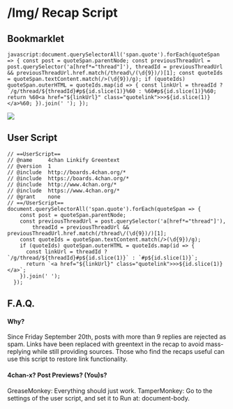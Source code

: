 # /lmg/ Recap Script

## Bookmarklet
```
javascript:document.querySelectorAll('span.quote').forEach(quoteSpan => { const post = quoteSpan.parentNode; const previousThreadUrl = post.querySelector('a[href*="thread"]'), threadId = previousThreadUrl && previousThreadUrl.href.match(/thread\/(\d{9})/)[1]; const quoteIds = quoteSpan.textContent.match(/>(\d{9})/g); if (quoteIds) quoteSpan.outerHTML = quoteIds.map(id => { const linkUrl = threadId ? `/g/thread/${threadId}#p${id.slice(1)}%60 : %60#p${id.slice(1)}%60; return %60<a href="${linkUrl}" class="quotelink">>>${id.slice(1)}</a>%60; }).join(' '); });
```

![](https://files.catbox.moe/cz9rb1.png)

## User Script
```
// ==UserScript==
// @name     4chan Linkify Greentext
// @version  1
// @include  http://boards.4chan.org/*
// @include  https://boards.4chan.org/*
// @include  http://www.4chan.org/*
// @include  https://www.4chan.org/*
// @grant    none
// ==/UserScript==
document.querySelectorAll('span.quote').forEach(quoteSpan => {
    const post = quoteSpan.parentNode;
    const previousThreadUrl = post.querySelector('a[href*="thread"]'),
        threadId = previousThreadUrl && previousThreadUrl.href.match(/thread\/(\d{9})/)[1];
    const quoteIds = quoteSpan.textContent.match(/>(\d{9})/g);
    if (quoteIds) quoteSpan.outerHTML = quoteIds.map(id => {
      const linkUrl = threadId ? `/g/thread/${threadId}#p${id.slice(1)}` : `#p${id.slice(1)}`;
      return `<a href="${linkUrl}" class="quotelink">>>${id.slice(1)}</a>`;
    }).join(' ');
  });
```

## F.A.Q.

#### Why?

Since Friday September 20th, posts with more than 9 replies are rejected as spam.
Links have been replaced with greentext in the recap to avoid mass-replying while still providing sources. Those who find the recaps useful can use this script to restore link functionality.

#### 4chan-x? Post Previews? (You)s?

GreaseMonkey: Everything should just work.
TamperMonkey: Go to the settings of the user script, and set it to Run at: document-body.
